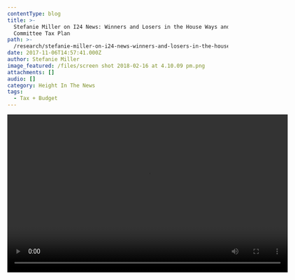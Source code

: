 ```yaml
---
contentType: blog
title: >-
  Stefanie Miller on I24 News: Winners and Losers in the House Ways and Means
  Committee Tax Plan
path: >-
  /research/stefanie-miller-on-i24-news-winners-and-losers-in-the-house-ways-and-means-committee-tax-plan/
date: 2017-11-06T14:57:41.000Z
author: Stefanie Miller
image_featured: /files/screen shot 2018-02-16 at 4.10.09 pm.png
attachments: []
audio: []
category: Height In The News
tags:
  - Tax + Budget
---
```

<div style="width: 640px;" class="wp-video">
  <!--[if lt IE 9]><![endif]--><video class="wp-video-shortcode" id="video-944-1" width="640" height="361" preload="metadata" controls="controls"><source type="video/mp4" src="https://heightllc.com/wp-content/uploads/2017/11/Stefanie_Miller_I24_11_02_17-2.mp4?_=1" />
  
  <a href="https://heightllc.com/wp-content/uploads/2017/11/Stefanie_Miller_I24_11_02_17-2.mp4">https://heightllc.com/wp-content/uploads/2017/11/Stefanie_Miller_I24_11_02_17-2.mp4</a></video>
</div>
